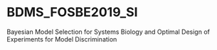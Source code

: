 # BDMS_FOSBE2019_SI
Bayesian Model Selection for Systems Biology and Optimal Design of Experiments for Model Discrimination
